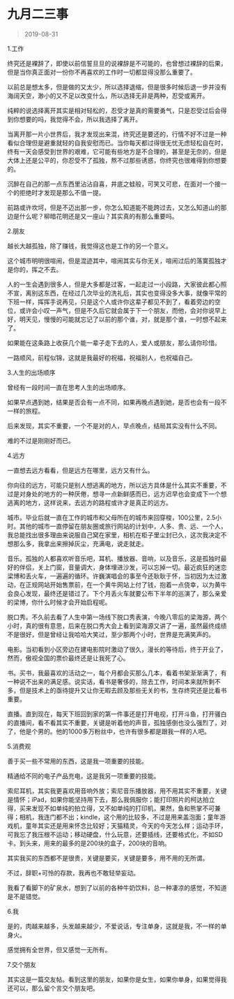 # 九月二三事

> 2019-08-31

1.工作


终究还是裸辞了，即使以前信誓旦旦的说裸辞是不可能的，也曾想过裸辞的后果，但是当你真正面对一份你不再喜欢的工作时一切都显得没那么重要了。

以前总是想太多，但是做的又太少，所以选择退缩，但是很多时候后退一步并没有海阔天空，渺小的又不足以改变什么，所以选择无非是两种，忍受或离开。

纯粹的说选择离开其实是相对轻松的，忍受才是真的需要勇气，只是忍受过后会得到你想要的吗，我觉得不会，所以我选择了离开。

当离开那一片小世界后，我才发现出来混，终究还是要还的，行情不好不过是一种看似合理但是避重就轻的自我安慰而已。当你每天都过得很无忧无虑轻松自在时，终有一天会感受到世界的艰难，它可能有些地方是不合理的，甚至是无奈的，但是大体上还是公平的，你忍受不了孤独，熬不过那些诱惑，你终究也很难得到你想要的。

沉醉在自己的那一点东西里沾沾自喜，井底之蛙般，可笑又可悲，在面对一个接一个的拒绝时才发现是那么不值一提。

前路或许坎坷，但是不迈出那一步，你怎么知道能不能跨过去，又怎么知道山的那边是什么呢？柳暗花明还是又一座山？其实真的有那么重要吗。


2.朋友


越长大越孤独，除了赚钱，我觉得这也是工作的另一个意义。

这个城市明明很喧闹，但是混迹其中，喧闹其实与你无关，喧闹过后的落寞孤独才是你的，挥之不去。

人的一生会遇到很多人，但是大多都是过客，一起走过一小段路，大家彼此都心照不宣，离别这东西，在经过几次毕业的洗礼后，其实也变得没多大事，就像平常的下班一样，挥挥手说再见，只是这个人或许你这辈子都见不到了，看着旁边的空位，或许会小叹一声气，但是不久后它就会属于下一个朋友，而他，会对你说早上好，明天见，慢慢的可能就忘记了以前的那个谁，对，就是那个谁，一时想不起来了。

如果能在这条路上收获几个能一辈子走下去的人，爱人或朋友，那么请你珍惜。

一路顺风，前程似锦，这就是我最好的祝福，祝福别人，也祝福自己。


3.人生的出场顺序


曾经有一段时间一直在思考人生的出场顺序。

如果早点遇到她，结果是否会有一点不同，如果再晚点遇到她，是否也会有一段不一样的旅程。

后来发现，其实不重要，一个不是对的人，早点晚点，结局其实没有什么不同。

难的不过是刚刚好而已。


4.远方


一直想去远方看看，但是远方在哪里，远方又有什么。

你向往的远方，可能只是别人想逃离的地方，所以远方具体是什么其实不重要，不过是对身处的地方的一种厌倦，想寻一点新鲜感而已，远方迟早也会变成下一个想逃离的地方，这样说来，去远方的路程或许才是真正的远方。

城市。毕业后就一直在工作的城市和父母所在的城市来回穿梭，100公里，2.5小时。其他的城市一直停留在朋友圈或旅行网站的计划中，人多、贵、远、一个人，我总能找出很多理由来说服自己窝在家里，相机在柜子里尘封已久，这次我决定不想那么多，我拿出来擦掉灰尘，充满电，说走就走。

音乐。孤独的人都喜欢听音乐吧，耳机、播放器、音响，以及音乐，这是孤独时最好的伴侣，关上门窗，音量调大，身体埋进沙发，可以忘掉一切。最近疯狂的迷恋梁博和丢火车，一遍遍的循环。许巍演唱会的事至今还耿耿于怀，当初因为太过激动，在正规网站开始售票前，在一个黄牛网站上付了钱，抱着一点侥幸，以为黄牛会良心发现，最终还是错过了。下个月丢火车就要公布下半年的巡演了，那么亲爱的梁博，你什么时候才会开始启程呢。

脱口秀。不久前去看了人生中第一场线下脱口秀表演，今晚八零后的梁海源，两个小时，真的很有意思，后来在脱口秀大会上看到梁海源又讲了一遍，虽然最终成绩不是很好，但是曾经让我哈哈大笑过，至少那两个小时，世界是充满笑声的。

电影。当初看到小区旁边在建电影院时激动了很久，漫长的等待后，终于开业了，然而，傲视全国的票价最终还是让我死了心。

书。买书，我最喜欢的活动之一，每个月都会买那么几本，看着书架渐渐满了，有一种说不出来的满足感。说实话，看书是奢侈的，除去工作，时间本来就所剩不多，但是技术上的亟待提升又让你无暇去顾及那些无关的书，生存终究还是比看书重要。

直播。直到现在，每天下班回到家的第一件事还是打开电视，打开斗鱼，打开骚白的直播间，看不看其实不重要，关键是听着他的声音，孤独感倒也没么强烈了，对了，他是个男的。他的1000多万粉丝中，也许有很多都是跟我一样的人吧。


5.消费观


善于买一些不常用的东西，这是我一项重要的技能。

精通给不同的电子产品充电，这是我另一项重要的技能。

索尼耳机，其实我更喜欢用音响外放；索尼音乐播放器，用不用其实不重要，关键是情怀；iPad，如果你能坚持用下去，那么我佩服你；能打印照片的柯达拍立得，买来发现不如单纯的拍立得，又不如单纯的打印机，果然，鱼和熊掌不可兼得；相机，我连门都不出；kindle，这个用的比较多，不过是用来盖泡面；童年游戏机，童年其实还是用来怀念比较好；天猫精灵，今天的今天怎么样；运动手环，可我忘了我压根不运动；移动硬盘，什么玩意，还要插线，还要格式化，不如SD卡。到头来，用来的最多的是200块的盒子，200块的音响。

其实我买的东西都不是很贵，关键是要买，关键是要多，用不用的无所谓。

不过，辞职+可怜的存款，我再也不敢轻举妄动。

我看了看脚下的矿泉水，想到了以前的各种牛奶饮料，总一种凄凉的感觉，不知道是不是错觉。


6.我


是的，肉越来越多，头发越来越少，不爱说话，专注单身，这就是我，不一样的单身火。

感觉拥有全世界，但又感觉一无所有。


7.交个朋友


其实这是一篇交友帖。看到这里的朋友，如果你是女生，如果你单身，如果觉得我还可以，那么留个言交个朋友吧。